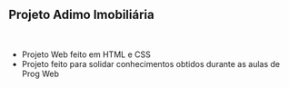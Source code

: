 <h2>Projeto Adimo Imobiliária</h2>
<br>

- Projeto Web feito em HTML e CSS
- Projeto feito para solidar conhecimentos obtidos durante as aulas de Prog Web
